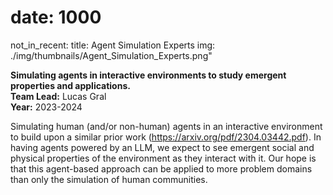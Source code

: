 # date: 1000
not_in_recent:
title: Agent Simulation Experts
img: ./img/thumbnails/Agent_Simulation_Experts.png"

**Simulating agents in interactive environments to study emergent properties and applications.**<br/>
**Team Lead:** Lucas Gral<br/>
**Year:** 2023-2024

Simulating human (and/or non-human) agents in an interactive environment to build upon a similar prior work (https://arxiv.org/pdf/2304.03442.pdf). In having agents powered by an LLM, we expect to see emergent social and physical properties of the environment as they interact with it. Our hope is that this agent-based approach can be applied to more problem domains than only the simulation of human communities.